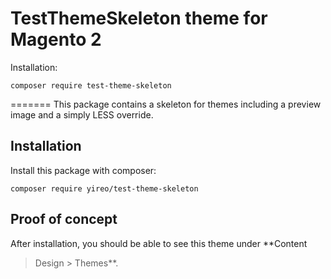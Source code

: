 # TestThemeSkeleton theme for Magento 2
Installation:

    composer require test-theme-skeleton
=======
This package contains a skeleton for themes including a preview image
and a simply LESS override.

## Installation
Install this package with composer:

    composer require yireo/test-theme-skeleton

## Proof of concept
After installation, you should be able to see this theme under **Content
> Design > Themes**. 
